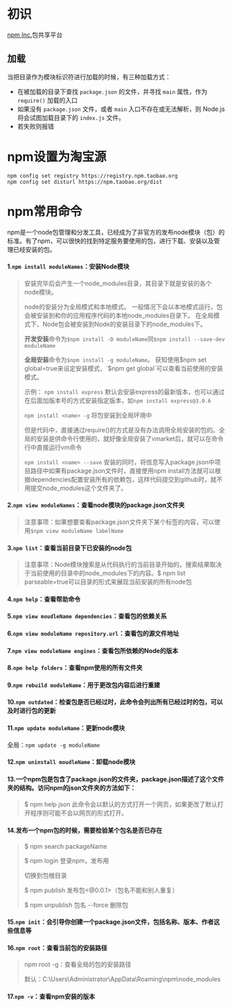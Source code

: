 # 初识

[npm,Inc.](https:www.npmjs.com/)包共享平台

## 加载

当把目录作为模块标识符进行加载的时候，有三种加载方式：

- 在被加载的目录下查找 `package.json` 的文件，并寻找 `main` 属性，作为 `require()` 加载的入口
- 如果没有 `package.json` 文件，或者 `main` 入口不存在或无法解析，则 Node.js 将会试图加载目录下的 `index.js` 文件。
- 若失败则报错

# npm设置为淘宝源

```
npm config set registry https://registry.npm.taobao.org
npm config set disturl https://npm.taobao.org/dist
```

# npm常用命令

npm是一个node包管理和分发工具，已经成为了非官方的发布node模块（包）的标准。有了npm，可以很快的找到特定服务要使用的包，进行下载、安装以及管理已经安装的包。

#### 1.`npm install moduleNames`：安装Node模块

>   安装完毕后会产生一个node_modules目录，其目录下就是安装的各个node模块。
>
>   node的安装分为全局模式和本地模式。
>   一般情况下会以本地模式运行，包会被安装到和你的应用程序代码的本地node_modules目录下。
>   在全局模式下，Node包会被安装到Node的安装目录下的node_modules下。
>
>   **开发安装**命令为`$npm install -D moduleName`同`$npm install --save-dev moduleName`
>
>   **全局安装**命令为`$npm install -g moduleName`。
>   获知使用$npm set global=true来设定安装模式，`$npm get global`可以查看当前使用的安装模式。
>
>   示例：
>   `npm install express`
>   默认会安装express的最新版本，也可以通过在后面加版本号的方式安装指定版本，如`npm install express@3.0.6`
>
>   `npm install <name> -g`
>   将包安装到全局环境中
>
>   但是代码中，直接通过require()的方式是没有办法调用全局安装的包的。全局的安装是供命令行使用的，就好像全局安装了vmarket后，就可以在命令行中直接运行vm命令
>
>   `npm install <name> --save`
>   安装的同时，将信息写入package.json中项目路径中如果有package.json文件时，直接使用npm install方法就可以根据dependencies配置安装所有的依赖包，这样代码提交到github时，就不用提交node_modules这个文件夹了。

#### 2.`npm view moduleNames`：查看node模块的package.json文件夹

>   注意事项：如果想要查看package.json文件夹下某个标签的内容，可以使用`$npm view moduleName labelName`

#### 3.`npm list`：查看当前目录下已安装的node包

>   注意事项：Node模块搜索是从代码执行的当前目录开始的，搜索结果取决于当前使用的目录中的node_modules下的内容。$ npm list parseable=true可以目录的形式来展现当前安装的所有node包

#### 4.`npm help`：查看帮助命令

#### 5.`npm view moudleName dependencies`：查看包的依赖关系

#### 6.`npm view moduleName repository.url`：查看包的源文件地址

#### 7.`npm view moduleName engines`：查看包所依赖的Node的版本

#### 8.`npm help folders`：查看npm使用的所有文件夹

#### 9.`npm rebuild moduleName`：用于更改包内容后进行重建

#### 10.`npm outdated`：检查包是否已经过时，此命令会列出所有已经过时的包，可以及时进行包的更新

#### 11.`npm update moduleName`：更新node模块

全局：`npm update -g moduleName`

#### 12.`npm uninstall moudleName`：卸载node模块

#### 13.一个npm包是包含了package.json的文件夹，package.json描述了这个文件夹的结构。访问npm的json文件夹的方法如下：

>   $ npm help json
>   此命令会以默认的方式打开一个网页，如果更改了默认打开程序则可能不会以网页的形式打开。

#### 14.发布一个npm包的时候，需要检验某个包名是否已存在

>   $ npm search packageName
>
>   $ npm login 登录npm，发布用
>
>   切换到包根目录
>
>   $ npm publish 发布包<@0.0.1>（包名不能和别人重复）
>
>   $ npm unpublish 包名 --force 删除包

#### 15.`npm init`：会引导你创建一个package.json文件，包括名称、版本、作者这些信息等

#### 16.`npm root`：查看当前包的安装路径

>   npm root -g：查看全局的包的安装路径
>
>   默认：C:\Users\Administrator\AppData\Roaming\npm\node_modules

#### 17.`npm -v`：查看npm安装的版本

